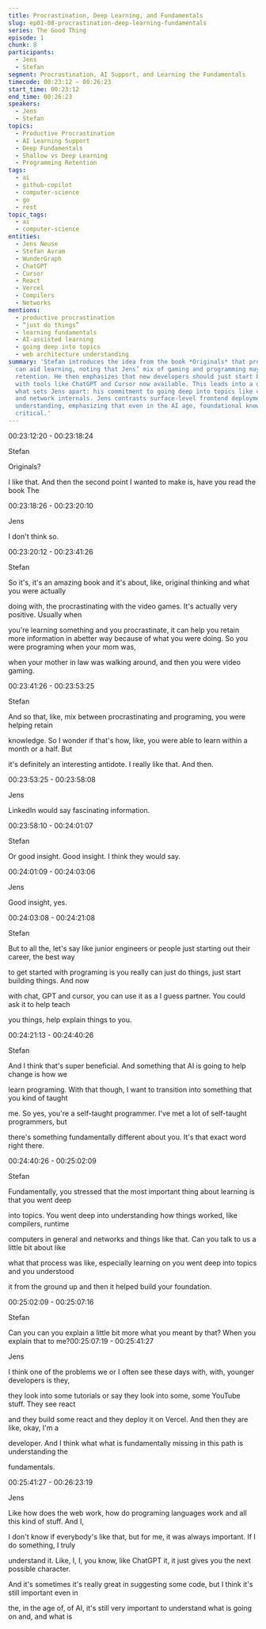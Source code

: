 ```yaml
---
title: Procrastination, Deep Learning, and Fundamentals
slug: ep01-08-procrastination-deep-learning-fundamentals
series: The Good Thing
episode: 1
chunk: 8
participants:
  - Jens
  - Stefan
segment: Procrastination, AI Support, and Learning the Fundamentals
timecode: 00:23:12 – 00:26:23
start_time: 00:23:12
end_time: 00:26:23
speakers:
  - Jens
  - Stefan
topics:
  - Productive Procrastination
  - AI Learning Support
  - Deep Fundamentals
  - Shallow vs Deep Learning
  - Programming Retention
tags:
  - ai
  - github-copilot
  - computer-science
  - go
  - rest
topic_tags:
  - ai
  - computer-science
entities:
  - Jens Neuse
  - Stefan Avram
  - WunderGraph
  - ChatGPT
  - Cursor
  - React
  - Vercel
  - Compilers
  - Networks
mentions:
  - productive procrastination
  - “just do things”
  - learning fundamentals
  - AI-assisted learning
  - going deep into topics
  - web architecture understanding
summary: 'Stefan introduces the idea from the book *Originals* that procrastination
  can aid learning, noting that Jens’ mix of gaming and programming may have supported
  retention. He then emphasizes that new developers should just start building, especially
  with tools like ChatGPT and Cursor now available. This leads into a discussion of
  what sets Jens apart: his commitment to going deep into topics like compilers, runtimes,
  and network internals. Jens contrasts surface-level frontend deployment with true
  understanding, emphasizing that even in the AI age, foundational knowledge remains
  critical.'
---
```



00:23:12:20 - 00:23:18:24

Stefan

Originals?

I like that. And then the second point I wanted to make is, have you read the book The

00:23:18:26 - 00:23:20:10

Jens

I don't think so.

00:23:20:12 - 00:23:41:26

Stefan

So it's, it's an amazing book and it's about, like, original thinking and what you were actually

doing with, the procrastinating with the video games. It's actually very positive. Usually when

you're learning something and you procrastinate, it can help you retain more information in abetter way because of what you were doing. So you were programing when your mom was,

when your mother in law was walking around, and then you were video gaming.

00:23:41:26 - 00:23:53:25

Stefan

And so that, like, mix between procrastinating and programing, you were helping retain

knowledge. So I wonder if that's how, like, you were able to learn within a month or a half. But

it's definitely an interesting antidote. I really like that. And then.

00:23:53:25 - 00:23:58:08

Jens

LinkedIn would say fascinating information.

00:23:58:10 - 00:24:01:07

Stefan

Or good insight. Good insight. I think they would say.

00:24:01:09 - 00:24:03:06

Jens

Good insight, yes.

00:24:03:08 - 00:24:21:08

Stefan

But to all the, let's say like junior engineers or people just starting out their career, the best way

to get started with programing is you really can just do things, just start building things. And now

with chat, GPT and cursor, you can use it as a I guess partner. You could ask it to help teach

you things, help explain things to you.

00:24:21:13 - 00:24:40:26

Stefan

And I think that's super beneficial. And something that AI is going to help change is how we

learn programing. With that though, I want to transition into something that you kind of taught

me. So yes, you're a self-taught programmer. I've met a lot of self-taught programmers, but

there's something fundamentally different about you. It's that exact word right there.

00:24:40:26 - 00:25:02:09

Stefan

Fundamentally, you stressed that the most important thing about learning is that you went deep

into topics. You went deep into understanding how things worked, like compilers, runtime

computers in general and networks and things like that. Can you talk to us a little bit about like

what that process was like, especially learning on you went deep into topics and you understood

it from the ground up and then it helped build your foundation.

00:25:02:09 - 00:25:07:16

Stefan

Can you can you explain a little bit more what you meant by that? When you explain that to me?00:25:07:19 - 00:25:41:27

Jens

I think one of the problems we or I often see these days with, with, younger developers is they,

they look into some tutorials or say they look into some, some YouTube stuff. They see react

and they build some react and they deploy it on Vercel. And then they are like, okay, I'm a

developer. And I think what what is fundamentally missing in this path is understanding the

fundamentals.

00:25:41:27 - 00:26:23:19

Jens

Like how does the web work, how do programing languages work and all this kind of stuff. And I,

I don't know if everybody's like that, but for me, it was always important. If I do something, I truly

understand it. Like, I, I, you know, like ChatGPT it, it just gives you the next possible character.

And it's sometimes it's really great in suggesting some code, but I think it's still important even in

the, in the age of, of AI, it's still very important to understand what is going on and, and what is

